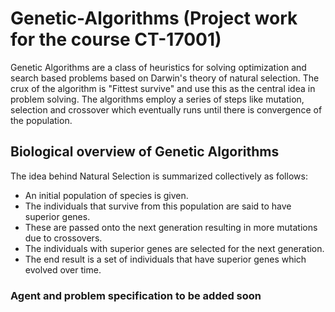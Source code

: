 # Genetic-Algorithms (Project work for the course CT-17001)

Genetic Algorithms are a class of heuristics for solving optimization and search based problems based on Darwin's theory of natural selection. The crux of the algorithm is "Fittest survive" and use this as the central idea in problem solving. The algorithms employ a series of steps like mutation, selection and crossover which eventually runs until there is convergence of the population.

## Biological overview of Genetic Algorithms

The idea behind Natural Selection is summarized collectively as follows:
* An initial population of species is given.
* The individuals that survive from this population are said to have superior genes.
* These are passed onto the next generation resulting in more mutations due to crossovers.
* The individuals with superior genes are selected for the next generation.
* The end result is a set of individuals that have superior genes which evolved over time.

### Agent and problem specification to be added soon
